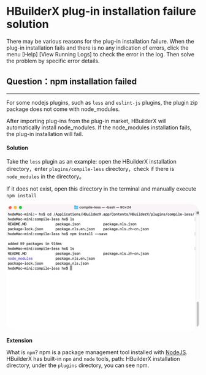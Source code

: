 # HBuilderX plug-in installation failure solution

There may be various reasons for the plug-in installation failure. When the plug-in installation fails and there is no any indication of errors, click the menu [Help] [View Running Logs] to check the error in the log. Then solve the problem by specific error details.

## Question：npm installation failed
---

For some nodejs plugins, such as `less` and `eslint-js` plugins, the plugin zip package does not come with node_modules.

After importing plug-ins from the plug-in market, HBuilderX will automatically install node_modules. If the node_modules installation fails, the plug-in installation will fail.

#### Solution

Take the `less` plugin as an example: open the HBuilderX installation directory，enter `plugins/compile-less` directory，check if there is `node_modules` in the directory。

If it does not exist, open this directory in the terminal and manually execute `npm install`

<img src="/static/snapshots/faq/npminstall_en.jpeg" class="hd-img" style="border-radius: 25px;"/>

**Extension**

What is `npm`? npm is a package management tool installed with [NodeJS](https://nodejs.org/en/). HBuilderX has built-in `npm` and `node` tools, path: HBuilderX installation directory, under the `plugins` directory, you can see npm.
